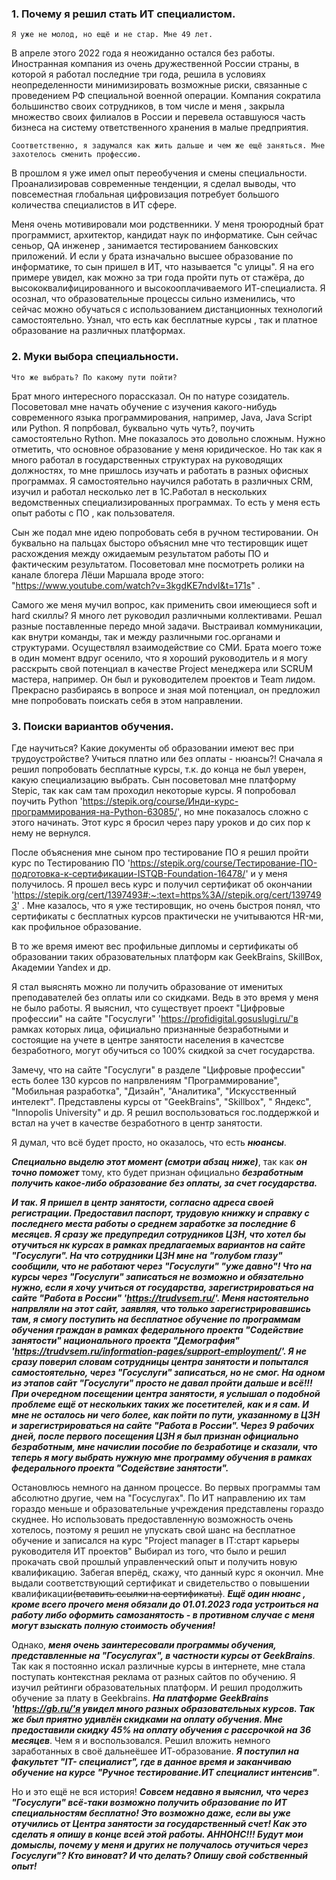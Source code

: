 ### 1. Почему я решил стать ИТ специалистом. ###

    Я уже не молод, но ещё и не стар. Мне 49 лет.
В апреле этого 2022 года я неожиданно остался без работы. Иностранная компания из очень дружественной России страны, в которой я работал последние три года, решила в условиях неопределенности минимизировать возможные риски, связанные с проведением РФ специальной военной операции. Компания  сократила большинство своих сотрудников, в том числе и меня , закрыла множество своих филиалов в России и перевела оставшуюся часть бизнеса на систему ответственного хранения в малые предприятия.

    Соответственно, я задумался как жить дальше и чем же ещё заняться. Мне захотелось сменить профессию.
 В прошлом я уже имел опыт переобучения и смены специальности.
 Проанализировав современные тенденции, я сделал выводы, что повсеместная глобальная цифровизация потребует большого количества специалистов в ИТ сфере. 
 
 Меня очень мотивировали мои родственники. У меня троюродный брат программист, архитектор, кандидат наук по информатике. Сын сейчас сеньор, QA инженер , занимается тестированием банковских приложений. И если у брата изначально высшее образование по информатике, то сын пришел в ИТ, что называется "с улицы". Я на его примере увидел, как можно за три года пройти путь от стажёра, до высококвалифицированного и высокооплачиваемого ИТ-специалиста. Я осознал, что образовательные процессы сильно изменились, что сейчас можно обучаться с использованием дистанционных технологий самостоятельно. Узнал, что есть как бесплатные курсы , так и платное образование на различных платформах.


### 2. Муки выбора специальности. ###

    Что же выбрать? По какому пути пойти?
Брат много интересного порассказал. Он по натуре созидатель. Посоветовал мне начать обучение с изучения какого-нибудь современного языка программирования, например, Java, Java Script или Python.  Я попрбовал, буквально чуть чуть?, поучить самостоятельно Rython. Мне показалось это довольно сложным. Нужно отметить, что основное образование у меня юридическое. Но так как я много работал в государственных структурах на руководящих должностях, то мне пришлось изучать и работать в разных офисных программах. Я самостоятельно научился работать в различных CRM, изучил и работал несколько лет в 1С.Работал в нескольких ведомственных специализированных программах. То есть у меня есть опыт работы с ПО , как пользователя.

Сын же подал мне идею попробовать себя в ручном тестировании. Он буквально на пальцах бысторо объяснил мне что тестировщик ищет расхождения между ожидаемым результатом работы ПО и фактическим результатом. Посоветовал мне посмотреть ролики на канале блогера Лёши Маршала вроде этого: "https://www.youtube.com/watch?v=3kgdKE7ndvI&t=171s" .

Самого же меня мучил вопрос, как применить свои имеющиеся soft и hard скиллы? Я много лет руководил различными коллективами. Решал разные поставленные передо мной задачи. Выстраивал коммуникации, как внутри команды, так и между различными гос.органами и структурами. Осуществлял взаимодействие со СМИ. Брата моего тоже в один момент вдруг осенило, что я хороший руководитель и я могу расскрыть свой потенциал в качестве Project менеджера или SCRUM мастера, например. Он был и руководителем проектов и Team лидом. Прекрасно разбираясь в вопросе и зная мой потенциал, он предложил мне попробовать  поискать себя в этом направлении.


### 3. Поиски вариантов обучения. ###

   Где научиться? Какие документы об образовании имеют вес при трудоустройстве? Учиться платно или без оплаты - нюансы?! 
Сначала я решил попробовать бесплатные курсы, т.к. до конца не был уверен, какую специализацию выбрать. Сын посоветовал мне платформу  Stepic, так как сам там проходил некоторые курсы. Я  попробовал поучить Python 'https://stepik.org/course/Инди-курс-программирования-на-Python-63085/', но мне показалось сложно с этого начинать. Этот курс я бросил через пару уроков и до сих пор к нему не вернулся. 

После объяснения мне сыном про тестирование ПО я решил пройти курс по Тестированию ПО 'https://stepik.org/course/Тестирование-ПО-подготовка-к-сертификации-ISTQB-Foundation-16478/' и у меня получилось. Я прошел весь курс и получил сертификат об окончании 'https://stepik.org/cert/1397493#:~:text=https%3A//stepik.org/cert/1397493' . Мне казалось, что я уже тестировщик, но очень быстроя понял, что сертификаты с бесплатных курсов практически не учитываются HR-ми, как профильное образование. 

В то же время имеют вес профильные дипломы и сертификаты об образовании таких образовательных платформ как  GeekBrains, SkillBox, Академии Yandex и др.

Я стал выяснять можно ли получить образование от именитых преподавателей без оплаты или со скидками. Ведь в это время у меня не было работы. Я выяснил, что существует проект "Цифровые профессии" на сайте "Госуслуги" 'https://profidigital.gosuslugi.ru/'в рамках которых лица, официально признанные безработными и состоящие на учете в центре занятости населения в качестсве безработного, могут обучиться со 100% скидкой за счет государства. 

Замечу, что на сайте "Госуслуги" в разделе "Цифровые профессии" есть более 130 курсов по напрвлениям "Программирование", "Мобильная разработка", "Дизайн", "Аналитика", "Искусственный интелект". Представлены курсы от "GeekBrains", "Skillbox", " Яндекс", "Innopolis University"  и др. Я решил воспользоваться гос.поддержкой и встал на учет в качестве безработного в центр занятости.

Я думал, что всё будет просто, но оказалось, что есть ***нюансы***.

***Специально выделю этот момент (смотри абзац ниже)***, так как ***он точно поможет*** тому, кто будет признан официально ***безработным получить какое-либо образование без оплаты, за счет государства.***

 ***И так. Я пришел в центр занятости, согласно адреса своей регистрации. Предоставил паспорт, трудовую книжку и справку с последнего места работы о среднем заработке за последние 6 месяцев. Я сразу же предупредил сотрудников ЦЗН, что хотел бы отучиться нк курсах в рамках предлагаемых вариантов на сайте "Госуслуги". На что сотрудники ЦЗН мне на "голубом глазу" сообщили, что не работают через "Госуслуги" "уже давно"! Что на курсы через "Госуслуги" записаться не возможно и обязательно нужно, если я хочу учиться от государства, зарегистрироваться на сайте "Работа в России" 'https://trudvsem.ru/'. Меня настоятельно напрвляли на этот сайт, заявляя, что только зарегистрировавшись там, я смогу поступить на бесплатное обучение по программам обучения граждан в рамках федерального проекта "Содействие занятости" национального проекта "Демография" 'https://trudvsem.ru/information-pages/support-employment/'. Я не сразу поверил словам сотрудницы центра занятости и попытался самостоятельно, через "Госуслуги" записаться, но не смог. На одном из этапов сайт "Госуслуги" просто не давал пройти дальше и всё!!! При очередном посещении центра занятости, я услышал о подобной проблеме ещё от нескольких таких же посетителей, как и я сам. И мне не осталось ни чего более, как пойти по пути, указанному в ЦЗН и зарегистрироваться на сайте "Работа в России". Через 9 рабочих дней, после первого посещения ЦЗН я был признан официально безработным, мне начислии пособие по безработице и сказали, что теперь я могу выбрать нужную мне программу обучения в рамках федерального проекта "Содействие занятости".***

 Остановлюсь немного на данном процессе. Во первых программы там абсолютно другие, чем на "Госуслугах". По ИТ направлению их там гораздо меньше и образовательные учреждения представлены гораздо скуднее. Но использовать предоставленную возможность очень хотелось, поэтому я решил не упускать свой шанс на бесплатное обучение и записался на курс "Project manager  в IT:старт карьеры руководителя  ИТ проектов" Выбирал из того, что было и решил прокачать свой прошлый управленческий опыт и получить новую квалификацию. Забегая вперёд, скажу, что данный курс я окончил.  Мне выдали соответствующий сертификат и свидетельство о повышении квалификации~~(вставить ссылки на сертификаты)~~. ***Ещё один нюанс , кроме всего прочего меня обязали до 01.01.2023 года устроиться на работу либо оформить самозанятость - в противном случае с меня могут взыскать полную стоимость обучения!***

Однако, ***меня очень заинтересовали программы обучения, представленные на "Госуслугах", в частности курсы от GeekBrains***. Так как я постоянно искал различные курсы в интернете, мне стала поступать контекстная реклама от разных сайтов по обучению. Я изучил рейтинги образовательных платформ. И решил продолжить обучение за плату в  Geekbrains. ***На платформе GeekBrains  'https://gb.ru/'я увидел много разных образовательных курсов. Так же был приятно удивлён скидками на оплату обучения. Мне предоставили скидку 45% на оплату обучения с рассрочкой на 36 месяцев***. Чем я и воспользовался. Решил вложить немного заработанных в своё дальнеёшее ИТ-образование. ***Я поступил на факультет "IT- специалист", где в данное время и заканчиваю обучение  на курсе "Ручное тестирование.ИТ специалист интенсив"***.

Но и это ещё не вся история! ***Совсем недавно я выяснил, что через  "Госуслуги" всё-таки возможно получить образование по ИТ специальностям бесплатно! Это возможно даже, если вы уже отучились от Центра занятости за государственный счет! Как это сделать я опишу в конце всей этой работы. **АННОНС!!!** Будут мои домыслы, почему у меня и других не получалось отучиться через Госуслуги"? Кто виноват? И что делать? Опишу свой собственный опыт!***